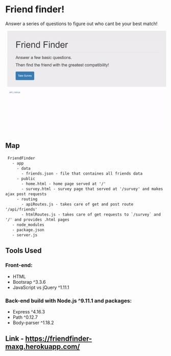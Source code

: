 # Friend finder!

  Answer a series of questions to figure out who cant be your best match!

  ![alt-text](gif/friendfinder.gif)

 ## Map

 ```
  FriendFinder
    - app
      - data
        - friends.json - file that containes all friends data
      - public
        - home.html - home page served at '/'
        - survey.html - survey page that served at '/survey' and makes ajax post requests
      - routing
        - apiRoutes.js - takes care of get and post route '/api/friends'
        - htmlRoutes.js - takes care of get requests to `/survey` and '/' and provides .html pages
    - node_modules
    - package.json
    - server.js

  ```
  
 ## Tools Used
 
 ### Front-end:
  * HTML
  * Bootsrap ^3.3.6
  * JavaScript vs jQuery ^1.11.1
  
### Back-end build with Node.js ^9.11.1 and packages:
  * Express ^4.16.3
  * Path ^0.12.7
  * Body-parser ^1.18.2
 
## Link - https://friendfinder-maxg.herokuapp.com/
